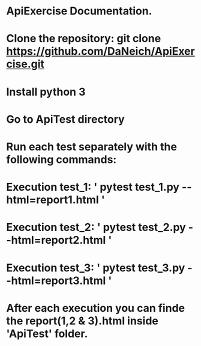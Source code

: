 # ApiExercise Documentation.
# Clone the repository: git clone https://github.com/DaNeich/ApiExercise.git
# Install python 3
# Go to ApiTest directory
# Run each test separately with the following commands:
#    Execution test_1: ' pytest test_1.py --html=report1.html '
#    Execution test_2: ' pytest test_2.py --html=report2.html '
#    Execution test_3: ' pytest test_3.py --html=report3.html '
# After each execution you can finde the report(1,2 & 3).html inside 'ApiTest' folder.
